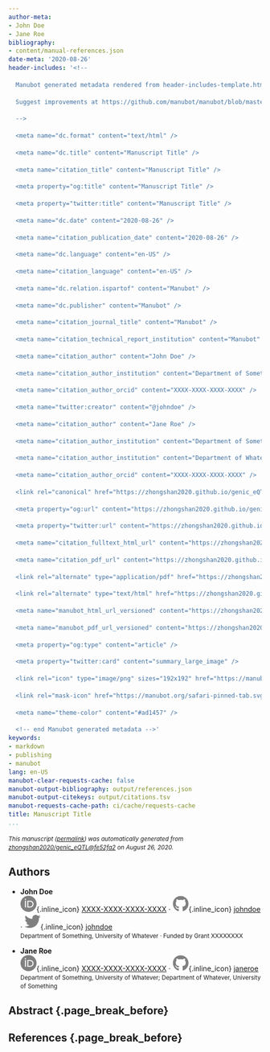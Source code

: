 ```yaml
---
author-meta:
- John Doe
- Jane Roe
bibliography:
- content/manual-references.json
date-meta: '2020-08-26'
header-includes: '<!--

  Manubot generated metadata rendered from header-includes-template.html.

  Suggest improvements at https://github.com/manubot/manubot/blob/master/manubot/process/header-includes-template.html

  -->

  <meta name="dc.format" content="text/html" />

  <meta name="dc.title" content="Manuscript Title" />

  <meta name="citation_title" content="Manuscript Title" />

  <meta property="og:title" content="Manuscript Title" />

  <meta property="twitter:title" content="Manuscript Title" />

  <meta name="dc.date" content="2020-08-26" />

  <meta name="citation_publication_date" content="2020-08-26" />

  <meta name="dc.language" content="en-US" />

  <meta name="citation_language" content="en-US" />

  <meta name="dc.relation.ispartof" content="Manubot" />

  <meta name="dc.publisher" content="Manubot" />

  <meta name="citation_journal_title" content="Manubot" />

  <meta name="citation_technical_report_institution" content="Manubot" />

  <meta name="citation_author" content="John Doe" />

  <meta name="citation_author_institution" content="Department of Something, University of Whatever" />

  <meta name="citation_author_orcid" content="XXXX-XXXX-XXXX-XXXX" />

  <meta name="twitter:creator" content="@johndoe" />

  <meta name="citation_author" content="Jane Roe" />

  <meta name="citation_author_institution" content="Department of Something, University of Whatever" />

  <meta name="citation_author_institution" content="Department of Whatever, University of Something" />

  <meta name="citation_author_orcid" content="XXXX-XXXX-XXXX-XXXX" />

  <link rel="canonical" href="https://zhongshan2020.github.io/genic_eQTL/" />

  <meta property="og:url" content="https://zhongshan2020.github.io/genic_eQTL/" />

  <meta property="twitter:url" content="https://zhongshan2020.github.io/genic_eQTL/" />

  <meta name="citation_fulltext_html_url" content="https://zhongshan2020.github.io/genic_eQTL/" />

  <meta name="citation_pdf_url" content="https://zhongshan2020.github.io/genic_eQTL/manuscript.pdf" />

  <link rel="alternate" type="application/pdf" href="https://zhongshan2020.github.io/genic_eQTL/manuscript.pdf" />

  <link rel="alternate" type="text/html" href="https://zhongshan2020.github.io/genic_eQTL/v/fe52fa29cecf40fe40e19c5cc0828cfa435dcaf2/" />

  <meta name="manubot_html_url_versioned" content="https://zhongshan2020.github.io/genic_eQTL/v/fe52fa29cecf40fe40e19c5cc0828cfa435dcaf2/" />

  <meta name="manubot_pdf_url_versioned" content="https://zhongshan2020.github.io/genic_eQTL/v/fe52fa29cecf40fe40e19c5cc0828cfa435dcaf2/manuscript.pdf" />

  <meta property="og:type" content="article" />

  <meta property="twitter:card" content="summary_large_image" />

  <link rel="icon" type="image/png" sizes="192x192" href="https://manubot.org/favicon-192x192.png" />

  <link rel="mask-icon" href="https://manubot.org/safari-pinned-tab.svg" color="#ad1457" />

  <meta name="theme-color" content="#ad1457" />

  <!-- end Manubot generated metadata -->'
keywords:
- markdown
- publishing
- manubot
lang: en-US
manubot-clear-requests-cache: false
manubot-output-bibliography: output/references.json
manubot-output-citekeys: output/citations.tsv
manubot-requests-cache-path: ci/cache/requests-cache
title: Manuscript Title
...
```







<small><em>
This manuscript
([permalink](https://zhongshan2020.github.io/genic_eQTL/v/fe52fa29cecf40fe40e19c5cc0828cfa435dcaf2/))
was automatically generated
from [zhongshan2020/genic_eQTL@fe52fa2](https://github.com/zhongshan2020/genic_eQTL/tree/fe52fa29cecf40fe40e19c5cc0828cfa435dcaf2)
on August 26, 2020.
</em></small>

## Authors



+ **John Doe**<br>
    ![ORCID icon](images/orcid.svg){.inline_icon}
    [XXXX-XXXX-XXXX-XXXX](https://orcid.org/XXXX-XXXX-XXXX-XXXX)
    · ![GitHub icon](images/github.svg){.inline_icon}
    [johndoe](https://github.com/johndoe)
    · ![Twitter icon](images/twitter.svg){.inline_icon}
    [johndoe](https://twitter.com/johndoe)<br>
  <small>
     Department of Something, University of Whatever
     · Funded by Grant XXXXXXXX
  </small>

+ **Jane Roe**<br>
    ![ORCID icon](images/orcid.svg){.inline_icon}
    [XXXX-XXXX-XXXX-XXXX](https://orcid.org/XXXX-XXXX-XXXX-XXXX)
    · ![GitHub icon](images/github.svg){.inline_icon}
    [janeroe](https://github.com/janeroe)<br>
  <small>
     Department of Something, University of Whatever; Department of Whatever, University of Something
  </small>



## Abstract {.page_break_before}




## References {.page_break_before}

<!-- Explicitly insert bibliography here -->
<div id="refs"></div>
